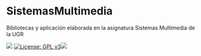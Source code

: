 # SistemasMultimedia
Bibliotecas y aplicación elaborada en la asignatura Sistemas Multimedia de la UGR

![](https://img.shields.io/badge/version-1.0-blue.svg)
[![License: GPL v3](https://img.shields.io/badge/License-GPL%20v3-green.svg)](https://www.gnu.org/licenses/gpl-3.0)[![](https://img.shields.io/badge/language-Java-red.svg)](https://www.java.com/)
